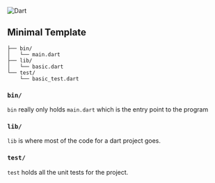 ![Dart](http://img.shields.io/static/v1?label=Language&message=Dart&color=0175c2&logo=dart&logoColor=white&style=for-the-badge)
## Minimal Template

```
├── bin/
│   └── main.dart
├── lib/
│   └── basic.dart
└── test/
    └── basic_test.dart
```

### `bin/`

`bin` really only holds `main.dart` which is the entry point to the program

### `lib/`

`lib` is where most of the code for a dart project goes.

### `test/`

`test` holds all the unit tests for the project.
